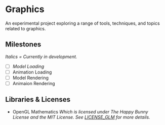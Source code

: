 # Graphics
An experimental project exploring a range of tools, techniques, and topics related to graphics.

## Milestones
*Italics = Currently in development.*
- [ ] *Model Loading*
- [ ] Animation Loading
- [ ] Model Rendering
- [ ] Animaion Rendering

## Libraries & Licenses
- OpenGL Mathematics
    *Which  is licensed under The Happy Bunny License and the MIT License. See [LICENSE_GLM](LICENSES/LICENSE_GLM) for more details.*


